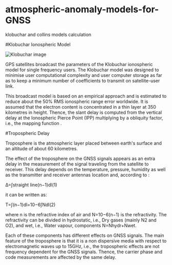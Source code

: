 # atmospheric-anomaly-models-for-GNSS
klobuchar and collins models calculation

#Klobuchar Ionospheric Model

![Klobuchar image ](https://gssc.esa.int/navipedia/images/f/ff/Klobuchar_IPP_slide.pnghttps://gssc.esa.int/navipedia/images/f/ff/Klobuchar_IPP_slide.png)

GPS satellites broadcast the parameters of the Klobuchar ionospheric model for single frequency users.
The Klobuchar model was designed to minimise user computational complexity and user computer storage as
far as to keep a minimum number of coefficients to transmit on satellite-user link.

This broadcast model is based on an empirical approach and is estimated to reduce
about the 50% RMS ionospheric range error worldwide. It is assumed that the electron content is concentrated 
in a thin layer at 350 kilometres in height. Thence, the slant delay is computed from the vertical delay at the 
Ionospheric Pierce Point (IPP) multiplying by a obliquity factor, i.e., the mapping function .

#Tropospheric Delay

Troposphere is the atmospheric layer placed between earth's surface and an altitude of about 60 kilometres.

The effect of the troposphere on the GNSS signals appears as an extra delay in the measurement of the signal 
traveling from the satellite to receiver. This delay depends on the temperature, pressure, humidity as well as
the transmitter and receiver antennas location and, according to :

Δ=∫straight line(n−1)dl(1)

it can be written as:

T=∫(n−1)dl=10−6∫Ndl(2)

where n is the refractive index of air and N=10−6(n−1) is the refractivity.
The refractivity can be divided in hydrostatic, i.e., Dry gases (mainly N2 and O2), and wet, i.e., Water vapour, 
components N=Nhydr+Nwet.

Each of these components has different effects on GNSS signals. The main feature of the troposphere is that it is
a non dispersive media with respect to electromagnetic waves up to 15GHz, i.e., the tropospheric effects are not frequency
dependent for the GNSS signals. Thence, the carrier phase and code measurements are affected by the same delay.
